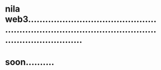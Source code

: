 # nila web3.............................................................................................................................
# soon..........
